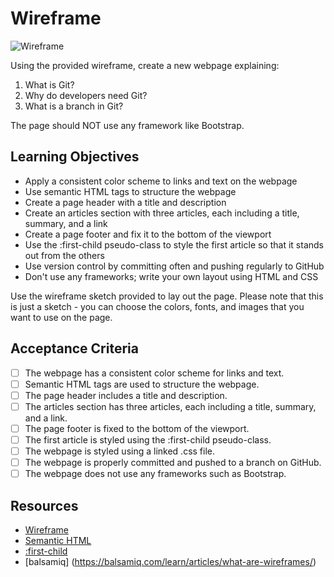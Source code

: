 # Wireframe

![Wireframe](./wireframe.png)

Using the provided wireframe, create a new webpage explaining:

1. What is Git?
2. Why do developers need Git?
3. What is a branch in Git?

The page should NOT use any framework like Bootstrap.

## Learning Objectives

- Apply a consistent color scheme to links and text on the webpage
- Use semantic HTML tags to structure the webpage
- Create a page header with a title and description
- Create an articles section with three articles, each including a title, summary, and a link
- Create a page footer and fix it to the bottom of the viewport
- Use the :first-child pseudo-class to style the first article so that it stands out from the others
- Use version control by committing often and pushing regularly to GitHub
- Don't use any frameworks; write your own layout using HTML and CSS

Use the wireframe sketch provided to lay out the page. Please note that this is just a sketch - you can choose the colors, fonts, and images that you want to use on the page.

## Acceptance Criteria

- [ ] The webpage has a consistent color scheme for links and text.
- [ ] Semantic HTML tags are used to structure the webpage.
- [ ] The page header includes a title and description.
- [ ] The articles section has three articles, each including a title, summary, and a link.
- [ ] The page footer is fixed to the bottom of the viewport.
- [ ] The first article is styled using the :first-child pseudo-class.
- [ ] The webpage is styled using a linked .css file.
- [ ] The webpage is properly committed and pushed to a branch on GitHub.
- [ ] The webpage does not use any frameworks such as Bootstrap.

## Resources

- [Wireframe](https://www.productplan.com/glossary/wireframe/)
- [Semantic HTML](https://www.w3schools.com/html/html5_semantic_elements.asp)
- [:first-child](https://developer.mozilla.org/en-US/docs/Web/CSS/:first-child)
- [balsamiq] (https://balsamiq.com/learn/articles/what-are-wireframes/)
